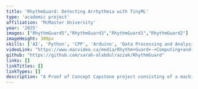 ```yaml
---
title: 'RhythmGuard: Detecting Arrhythmia with TinyML'
type: 'academic project'
affiliation: 'McMaster University'
year: '2025'
images: ["RhythmGuard5","RhythmGuard3","RhythmGuard1","RhythmGuard2"]
imageHeight: 300px
skills: ['AI', 'Python', 'CPP', 'Arduino', 'Data Processing and Analysis', 'Signal Processing', 'Research', 'Writing']
videoLink: "https://www.macvideo.ca/media/Rhythm+Guard+-+Computing+and+Software/1_rz2r6ijf"
github: "https://github.com/sarah-alabdulrazzak/RhythmGuard"
links: []
linkTitles: []
linkTypes: []
description: "A Proof of Concept Capstone project consisting of a machine learning model on an ESP32 that detects and classifies arrhythmia instances from ECG and PPG signals."
---
```

